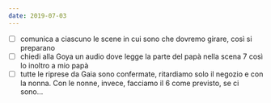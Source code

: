 ```yaml
---
date: 2019-07-03
---
```

- [ ] comunica a ciascuno le scene in cui sono che dovremo girare, così si preparano
 - [ ] chiedi alla Goya un audio dove legge la parte del papà nella scena 7 così lo inoltro a mio papà
 - [ ] tutte le riprese da Gaia sono confermate, ritardiamo solo il negozio e con la nonna. Con le nonne, invece, facciamo il 6 come previsto, se ci sono…